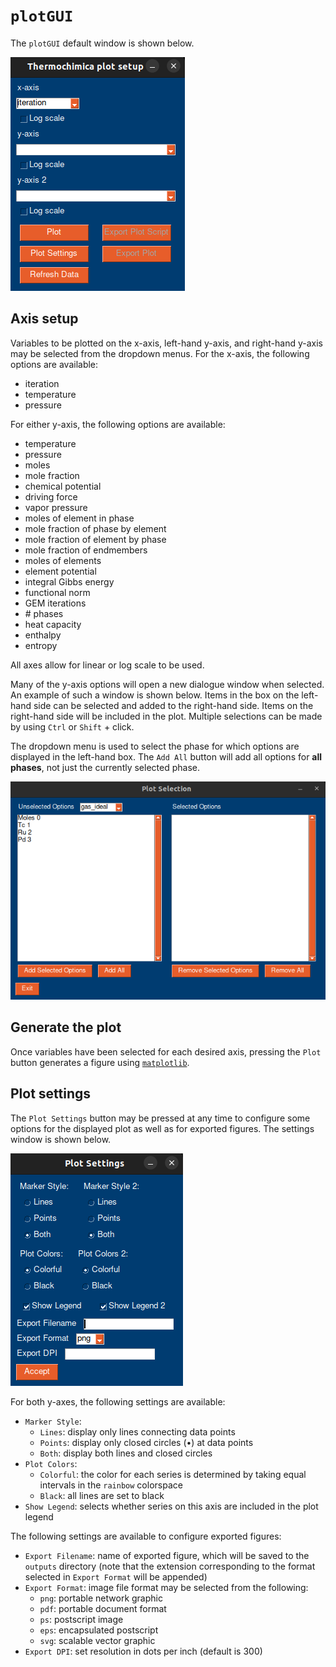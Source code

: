 # `plotGUI`
The `plotGUI` default window is shown below.

![`plotGUI` default window](/doc/images/plotGUI-default.png)

## Axis setup
Variables to be plotted on the x-axis, left-hand y-axis, and right-hand y-axis may be selected from the dropdown menus. For the x-axis, the following options are available:
- iteration
- temperature
- pressure

For either y-axis, the following options are available:
- temperature
- pressure
- moles
- mole fraction
- chemical potential
- driving force
- vapor pressure
- moles of element in phase
- mole fraction of phase by element
- mole fraction of element by phase
- mole fraction of endmembers
- moles of elements
- element potential
- integral Gibbs energy
- functional norm
- GEM iterations
- \# phases
- heat capacity
- enthalpy
- entropy

All axes allow for linear or log scale to be used.

Many of the y-axis options will open a new dialogue window when selected. An example of such a window is shown below. Items in the box on the left-hand side can be selected and added to the right-hand side. Items on the right-hand side will be included in the plot. Multiple selections can be made by using `Ctrl` or `Shift` + click. 

The dropdown menu is used to select the phase for which options are displayed in the left-hand box. The `Add All` button will add all options for **all phases**, not just the currently selected phase.

![`plotGUI` selection window](/doc/images/plotGUI-selection.png)

## Generate the plot
Once variables have been selected for each desired axis, pressing the `Plot` button generates a figure using [`matplotlib`](https://matplotlib.org/).

## Plot settings
The `Plot Settings` button may be pressed at any time to configure some options for the displayed plot as well as for exported figures. The settings window is shown below.

![`plotGUI` settings window](/doc/images/plotGUI-settings.png)

For both y-axes, the following settings are available:
- `Marker Style`: 
    - `Lines`: display only lines connecting data points
    - `Points`: display only closed circles (•) at data points
    - `Both`: display both lines and closed circles
- `Plot Colors`:
    - `Colorful`: the color for each series is determined by taking equal intervals in the `rainbow` colorspace
    - `Black`: all lines are set to black
- `Show Legend`: selects whether series on this axis are included in the plot legend

The following settings are available to configure exported figures:
- `Export Filename`: name of exported figure, which will be saved to the `outputs` directory (note that the extension corresponding to the format selected in `Export Format` will be appended)
- `Export Format`: image file format may be selected from the following:
    - `png`: portable network graphic
    - `pdf`: portable document format
    - `ps`: postscript image
    - `eps`: encapsulated postscript
    - `svg`: scalable vector graphic
- `Export DPI`: set resolution in dots per inch (default is 300)